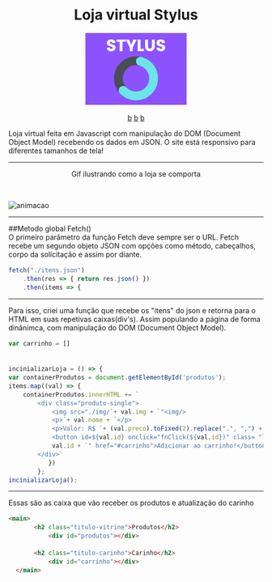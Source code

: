 
<div align= "center">
 <h1>Loja virtual Stylus</h1>
 <img src="https://github.com/Deivison1/Loja-Stylus/blob/main/img/Logo2-1.png">
 
 <a text-decoration= "none" href="" >b</a>
 <a text-decoration= "none" href="" >b</a>
 <a text-decoration= "none" href="" >b</a>
</div>

<p>Loja virtual feita em Javascript com manipulação do DOM (Document Object Model) recebendo os dados em JSON.
O site está responsivo para diferentes tamanhos de tela!</p>

<hr>

<p align="center">Gif ilustrando como a loja se comporta</p>

<br>

![animacao](https://github.com/Deivison1/Loja-Stylus/blob/main/Anima%C3%A7%C3%A3o.gif)

<hr>
##Metodo global Fetch()
<br>
O primeiro parâmetro da função Fetch deve sempre ser o URL. Fetch recebe um segundo objeto JSON com opções como método, cabeçalhos, corpo da solicitação e assim por diante.

``` Javascript
fetch("./itens.json") 
    .then(res => { return res.json() }) 
    .then(items => { 
```

<hr>

Para isso, criei uma função que recebe os "itens" do json e retorna para o HTML em suas repetivas caixas(div's). Assim populando a página de forma dinânimca, com manipulação do DOM (Document Object Model).
``` Javascript
var carrinho = [] 
 
 
incinializarLoja = () => { 
var containerProdutos = document.getElementById('produtos'); 
items.map((val) => { 
    containerProdutos.innerHTML += `  
        <div class="produto-single">  
            <img src="./img/`+ val.img + `"<img/>  
            <p>`+ val.nome + `</p>  
            <p>Valor: R$ `+ (val.preco).toFixed(2).replace(".", ",") + `</p>  
            <button id=${val.id} onclick="fnClick(${val.id})" class= "link-carrinho"key="` +
            val.id + `" href="#carrinho">Adicionar ao carrinho!</button>  
        </div>` 
           }) 
        };
incinializarLoja(); 
```
<hr>
 
 Essas são as caixa que vão receber os produtos e atualização do carinho
 ``` html
 <main>
        <h2 class="titulo-vitrine">Produtos</h2>
            <div id="produtos"></div>
            
        <h2 class="titulo-carinho">Carinho</h2>
            <div id="carrinho"></div>
   </main>
  ```

 

 
